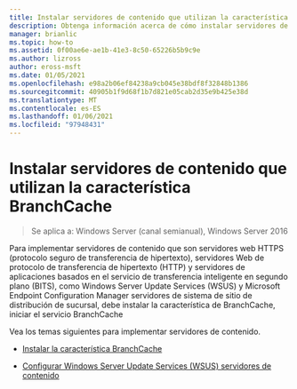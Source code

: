 ```yaml
---
title: Instalar servidores de contenido que utilizan la característica BranchCache
description: Obtenga información acerca de cómo instalar servidores de contenido que usan la característica BranchCache.
manager: brianlic
ms.topic: how-to
ms.assetid: 0f00ae6e-ae1b-41e3-8c50-65226b5b9c9e
ms.author: lizross
author: eross-msft
ms.date: 01/05/2021
ms.openlocfilehash: e98a2b06ef84238a9cb045e38bdf8f32848b1386
ms.sourcegitcommit: 40905b1f9d68f1b7d821e05cab2d35e9b425e38d
ms.translationtype: MT
ms.contentlocale: es-ES
ms.lasthandoff: 01/06/2021
ms.locfileid: "97948431"
---
```

# <a name="install-content-servers-that-use-the-branchcache-feature"></a>Instalar servidores de contenido que utilizan la característica BranchCache

>Se aplica a: Windows Server (canal semianual), Windows Server 2016

Para implementar servidores de contenido que son servidores web HTTPS (protocolo seguro de transferencia de hipertexto), servidores Web de protocolo de transferencia de hipertexto (HTTP) y servidores de aplicaciones basados en el servicio de transferencia inteligente en segundo plano (BITS), como Windows Server Update Services (WSUS) y Microsoft Endpoint Configuration Manager servidores de sistema de sitio de distribución de sucursal, debe instalar la característica de BranchCache, iniciar el servicio BranchCache

Vea los temas siguientes para implementar servidores de contenido.

-   [Instalar la característica BranchCache](Install-the-BranchCache-Feature.md)

-   [Configurar Windows Server Update Services &#40;WSUS&#41; servidores de contenido](configure-wsus-content-servers.md)



